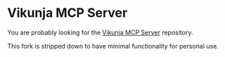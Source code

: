 # Vikunja MCP Server

You are probably looking for the [Vikunja MCP Server](https://github.com/natethor/vikunja-mcp) repository.

This fork is stripped down to have minimal functionality for personal use.
